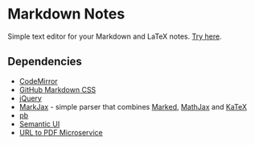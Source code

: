 # Markdown Notes

Simple text editor for your Markdown and LaTeX notes. [Try here](https://notes.dosilovic.com/?AKgULTCI8Vg8p9EiMfKMPPnJxWnN).

## Dependencies

* [CodeMirror](https://codemirror.net/)
* [GitHub Markdown CSS](https://github.com/sindresorhus/github-markdown-css)
* [jQuery](https://jquery.com/)
* [MarkJax](http://markjax.codeassign.com/) - simple parser that combines [Marked](https://github.com/chjj/marked), [MathJax](https://www.mathjax.org/) and [KaTeX](https://khan.github.io/KaTeX/)
* [pb](https://ptpb.pw/)
* [Semantic UI](https://semantic-ui.com/)
* [URL to PDF Microservice](https://github.com/alvarcarto/url-to-pdf-api)
